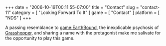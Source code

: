 +++
date = "2006-10-19T00:11:55-07:00"
title = "Contact"
slug = "contact-11"
category = [ "Looking Forward To It" ]
game = [ "Contact" ]
platform = [ "NDS" ]
+++

A passing resemblance to <game:EarthBound>, the inexplicable psychosis of [Grasshopper](game:Killer7), and sharing a name with the protagonist make me salivate for the opportunity to play this game.